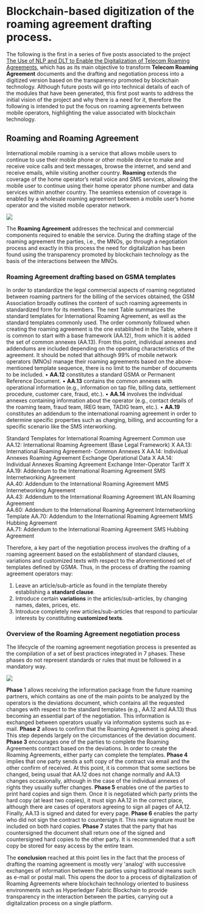 # Blockchain-based digitization of the roaming agreement drafting process.

The following is the first in a series of five posts associated to the project [The Use of NLP and DLT to Enable the Digitalization of Telecom Roaming Agreements]( https://wiki.hyperledger.org/display/INTERN/Project+Plan%3A+The+Use+of+NLP+and+DLT+to+Enable+the+Digitalization+of+Telecom+Roaming+Agreements), which has as its main objective to transform **Telecom Roaming Agreement** documents and the drafting and negotiation process into a digitized version based on the transparency promoted by blockchain technology.
Although future posts will go into technical details of each of the modules that have been generated, this first post wants to address the initial vision of the project and why there is a need for it, therefore the following is intended to put the focus on roaming agreements between mobile operators, highlighting the value associated with blockchain technology.

## Roaming and Roaming Agreement
International mobile roaming is a service that allows mobile users to continue to use their mobile phone or other mobile device to make and receive voice calls and text messages, browse the internet, and send and receive emails, while visiting another country. **Roaming** extends the coverage of the home operator’s retail voice and SMS services, allowing the mobile user to continue using their home operator phone number and data services within another country. The seamless extension of coverage is enabled by a wholesale roaming agreement between a mobile user’s home operator and the visited mobile operator network.

<img src="https://github.com/sfl0r3nz05/NLP-DLT/blob/sentencelvl/chaincode/design/images/Article_Negotiation_State.png">
 
The **Roaming Agreement** addresses the technical and commercial components required to enable the service. During the drafting stage of the roaming agreement the parties, i.e., the MNOs, go through a negotiation process and exactly in this process the need for digitalization has been found using the transparency promoted by blockchain technology as the basis of the interactions between the MNOs.
### Roaming Agreement drafting based on GSMA templates
In order to standardize the legal commercial aspects of roaming negotiated between roaming partners for the billing of the services obtained, the GSM Association broadly outlines the content of such roaming agreements in standardized form for its members.
The next Table summarizes the standard templates for International Roaming Agreement, as well as the standard templates commonly used. The order commonly followed when creating the roaming agreement is the one established in the Table, where it is common to start with a base framework (AA.12), from which it is added the set of common annexes (AA.13). From this point, individual annexes and addendums are included depending on the operating characteristics of the agreement. It should be noted that although 99% of mobile network operators (MNOs) manage their roaming agreements based on the above-mentioned template sequence, there is no limit to the number of documents to be included. 
•	**AA.12** constitutes a standard GSMA or Permanent Reference Document. 
•	**AA.13** contains the common annexes with operational information (e.g., information on tap file, billing data, settlement procedure, customer care, fraud, etc.). 
•	**AA.14** involves the individual annexes containing information about the operator (e.g., contact details of the roaming team, fraud team, IREG team, TADIG team, etc.). 
•	**AA.19** constitutes an addendum to the international roaming agreement in order to determine specific properties such as charging, billing, and accounting for a specific scenario like the SMS interworking.

Standard Templates for International Roaming Agreement	Common use
AA.12: International Roaming Agreement (Base Legal Framework)	X
AA.13: International Roaming Agreement- Common Annexes	X
AA.14: Individual Annexes Roaming Agreement Exchange Operational Data	X
AA.14: Individual Annexes Roaming Agreement Exchange Inter-Operator Tariff	X
AA.19: Addendum to the International Roaming Agreement SMS Internetworking Agreement	
AA.40: Addendum to the International Roaming Agreement MMS Internetworking Agreement	
AA.43: Addendum to the International Roaming Agreement WLAN Roaming Agreement	
AA.60: Addendum to the International Roaming Agreement Internetworking Template	
AA.70: Addendum to the International Roaming Agreement MMS Hubbing Agreement	
AA.71: Addendum to the International Roaming Agreement SMS Hubbing Agreement	

Therefore, a key part of the negotiation process involves the drafting of a roaming agreement based on the establishment of standard clauses, variations and customized texts with respect to the aforementioned set of templates defined by GSMA. Thus, in the process of drafting the roaming agreement operators may:
1. Leave an article/sub-article as found in the template thereby establishing a **standard clause**.
2. Introduce certain **variations** in the articles/sub-articles, by changing names, dates, prices, etc.
3. Introduce completely new articles/sub-articles that respond to particular interests by constituting **customized texts**.
### Overview of the Roaming Agreement negotiation process
The lifecycle of the roaming agreement negotiation process is presented as the compilation of a set of best practices integrated in 7 phases. These phases do not represent standards or rules that must be followed in a mandatory way.

<img src="https://github.com/sfl0r3nz05/NLP-DLT/blob/sentencelvl/chaincode/design/images/Article_Negotiation_State.png">

**Phase** 1 allows receiving the information package from the future roaming partners, which contains as one of the main points to be analyzed by the operators is the deviations document, which contains all the requested changes with respect to the standard templates (e.g., AA.12 and AA.13) thus becoming an essential part of the negotiation. This information is exchanged between operators usually via information systems such as e-mail.
**Phase 2** allows to confirm that the Roaming Agreement is going ahead. This step depends largely on the circumstances of the deviation document.
**Phase 3** encourages one of the parties to complete the Roaming Agreements contract based on the deviations. In order to create the Roaming Agreements, either party can complete the templates.
**Phase 4** implies that one party sends a soft copy of the contract via email and the other confirm of received. At this point, it is common that some sections be changed, being usual that AA.12 does not change normally and AA.13 changes occasionally, although in the case of the individual annexes of rights they usually suffer changes.
**Phase 5** enables one of the parties to print hard copies and sign them. Once it is negotiated which party prints the hard copy (at least two copies), it must sign AA.12 in the correct place, although there are cases of operators agreeing to sign all pages of AA.12. Finally, AA.13 is signed and dated for every page.
**Phase 6** enables the party who did not sign the contract to countersign it. This new signature must be included on both hard copies.
**Phase 7** states that the party that has countersigned the document shall return one of the signed and countersigned hard copies to the other party. It is recommended that a soft copy be stored for easy access by the entire team.

The **conclusion** reached at this point lies in the fact that the process of drafting the roaming agreement is mostly very 'analog' with successive exchanges of information between the parties using traditional means such as e-mail or postal mail. This opens the door to a process of digitalization of Roaming Agreements where blockchain technology oriented to business environments such as Hyperledger Fabric Blockchain to provide transparency in the interaction between the parties, carrying out a digitalization process on a single platform.